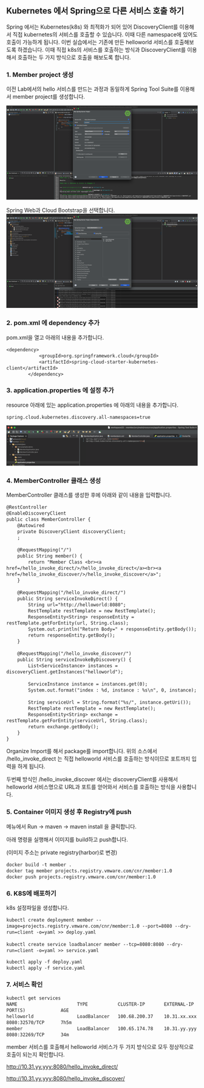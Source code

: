 ## Kubernetes 에서 Spring으로 다른 서비스 호출 하기
Spring 에서는 Kubernetes(k8s) 와 최적화가 되어 있어 DiscoveryClient를 이용해서 직접 kubernetes의 서비스를 호출할 수 있습니다. 이때 다른 namespace에 있어도 호출이 가능하게 됩니다.
이번 실습에서는 기존에 만든 helloworld 서비스를 호출해보도록 하겠습니다.
이때 직접 k8s의 서비스를 호출하는 방식과 DiscoveryClient를 이용해서 호출하는 두 가지 방식으로 호출을 해보도록 합니다.

### 1. Member project 생성
이전 Lab에서의 hello 서비스를 만드는 과정과 동일하게 Spring Tool Suite를 이용해서 member project를 생성합니다.

![](images/spring2_1.png)

Spring Web과 Cloud Bootstrap을 선택합니다.
![](images/spring2_2.png)

### 2. pom.xml 에 dependency 추가
pom.xml을 열고 아래의 내용을 추가합니다.
```
<dependency>
			<groupId>org.springframework.cloud</groupId>
			<artifactId>spring-cloud-starter-kubernetes-client</artifactId>
		</dependency>
```
### 3. application.properties 에 설정 추가
resource 아래에 있는 application.properties 에 아래의 내용을 추가합니다.
```
spring.cloud.kubernetes.discovery.all-namespaces=true
```

![](images/spring2_3.png)

### 4. MemberController 클래스 생성
MemberController 클래스를 생성한 후에 아래와 같이 내용을 입력합니다.
```
@RestController
@EnableDiscoveryClient
public class MemberController {
	@Autowired
	private DiscoveryClient discoveryClient;
	;
	
	@RequestMapping("/")
	public String member() {
		return "Member Class <br><a href=/hello_invoke_direct/>/hello_invoke_direct</a><br><a href=/hello_invoke_discover/>/hello_invoke_discover</a>";
	}
	
	@RequestMapping("/hello_invoke_direct/")
	public String serviceInvokeDirect() {
		String url="http://helloworld:8080";
		RestTemplate restTemplate = new RestTemplate();
		ResponseEntity<String> responseEntity = restTemplate.getForEntity(url, String.class);
		System.out.println("Return Body=" + responseEntity.getBody());
		return responseEntity.getBody(); 
	}
	
	@RequestMapping("/hello_invoke_discover/")
	public String serviceInvokeByDiscovery() {
		List<ServiceInstance> instances = discoveryClient.getInstances("helloworld");
	
	    ServiceInstance instance = instances.get(0);
	    System.out.format("index : %d, instance : %s\n", 0, instance);
	
	    String serviceUrl = String.format("%s/", instance.getUri());
	    RestTemplate restTemplate = new RestTemplate();
	    ResponseEntity<String> exchange = restTemplate.getForEntity(serviceUrl, String.class);
	    return exchange.getBody();
	}
}
```

Organize Import를 해서 package를 import합니다.
위의 소스에서 /hello_invoke_direct 는 직접 helloworld 서비스를 호출하는 방식이므로 포트까지 입력을 하게 됩니다.

두번째 방식인 /hello_invoke_discover 에서는 discoveryClient를 사용해서 helloworld 서비스명으로 URL과 포트를 얻어와서 서비스를 호출하는 방식을 사용합니다.


### 5. Container 이미지 생성 후 Registry에 push
메뉴에서 Run -> maven -> maven install 을 클릭합니다.

아래 명령을 실행해서 이미지를 build하고 push합니다.

(이미지 주소는 private registry(harbor)로 변경)

```
docker build -t member .
docker tag member projects.registry.vmware.com/cnr/member:1.0
docker push projects.registry.vmware.com/cnr/member:1.0
```

### 6. K8S에 배포하기
k8s 설정파일을 생성합니다. 
```
kubectl create deployment member --image=projects.registry.vmware.com/cnr/member:1.0 --port=8080 --dry-run=client -o=yaml >> deploy.yaml

kubectl create service loadbalancer member --tcp=8080:8080 --dry-run=client -o=yaml >> service.yaml
```

```
kubectl apply -f deploy.yaml
kubectl apply -f service.yaml
```

### 7. 서비스 확인
```
kubectl get services
NAME                      TYPE           CLUSTER-IP       EXTERNAL-IP    PORT(S)             AGE
helloworld                LoadBalancer   100.68.200.37    10.31.xx.xxx   8080:32570/TCP      7h5m
member                    LoadBalancer   100.65.174.78    10.31.yy.yyy   8080:32269/TCP      34m
```

member 서비스를 호출해서 helloworld 서비스가 두 가지 방식으로 모두 정상적으로 호출이 되는지 확인합니다.

http://10.31.yy.yyy:8080/hello_invoke_direct/

http://10.31.yy.yyy:8080/hello_invoke_discover/